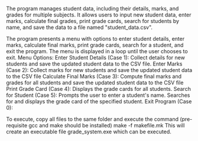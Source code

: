 The program manages student data, including their details, marks, and grades for multiple subjects. It allows users to input new student data, enter marks, calculate final grades, print grade cards, search for students by name, and save the data to a file named "student_data.csv".

The program presents a menu with options to enter student details, enter marks, calculate final marks, print grade cards, search for a student, and exit the program.
The menu is displayed in a loop until the user chooses to exit.
Menu Options:
Enter Student Details (Case 1):
Collect details for new students and save the updated student data to the CSV file.
Enter Marks (Case 2):
Collect marks for new students and save the updated student data to the CSV file
Calculate Final Marks (Case 3):
Compute final marks and grades for all students and save the updated student data to the CSV file
Print Grade Card (Case 4):
Displays the grade cards for all students.
Search for Student (Case 5):
Prompts the user to enter a student's name. Searches for and displays the grade card of the specified student.
Exit Program (Case 0):

To execute, copy all files to the same folder and execute the command (pre-requisite gcc and make should be installed)
make -f makefile.mk
This will create an executable file grade_system.exe which can be executed.
